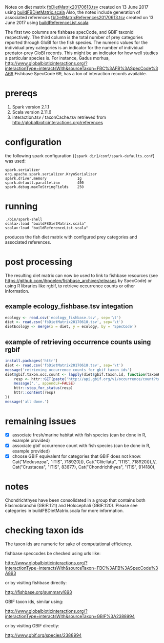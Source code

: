 Notes on diet matrix [fbDietMatrix20170613.tsv](https://github.com/globalbioticinteractions/dnw/blob/master/fbDietMatrix20170610.tsv) created on 13 June 2017 using [buildFBDietMatrix.scala](https://github.com/globalbioticinteractions/dnw/blob/9379eeddd6147ac208bdc948e3443e5f0c3c024b/buildFBDietMatrix.scala) 
Also, the notes include generation of associated references [fbDietMatrixReferences20170613.tsv](https://github.com/globalbioticinteractions/dnw/blob/master/fbDietMatrix20170610.tsv) created on 13 June 2017 using [buildReferenceList.scala](https://github.com/globalbioticinteractions/dnw/blob/9379eeddd6147ac208bdc948e3443e5f0c3c024b/buildReferenceList.scala) 

The first two columns are fishbase specCode, and GBIF taxonid respectively. The third column is the total number of prey categories reported through GloBI for the fish species. The numeric values for the individual prey categories is an indicator for the number of individual predator-prey GloBI records. This might be an indicator for how well studies a particular species is. For instance, Gadus morhua, http://www.globalbioticinteractions.org/?interactionType=interactsWith&sourceTaxon=FBC%3AFB%3ASpecCode%3A69 Fishbase SpecCode 69, has a ton of interaction records available.    

# prereqs

1. Spark version 2.1.1
1. Scala version 2.11.6
1. interaction.tsv / taxonCache.tsv retrieved from http://globalbioticinteractions.org/references 

# configuration
the following spark configuration (```[spark dir]/conf/spark-defaults.conf```) was used:
```
spark.serializer                 org.apache.spark.serializer.KryoSerializer
spark.driver.memory              1g
spark.default.parallelism        400
spark.debug.maxToStringFields    250
```

# running

```
./bin/spark-shell
scala>:load "buildFBDietMatrix.scala"
scala>:load "buildReferenceList.scala"
```
produces the fish diet matrix with configured prey categories and associated references.

# post processing

The resulting diet matrix can now be used to link to fishbase resources (see https://github.com/jhpoelen/fishbase_archiver/releases by SpecCode) or using R libraries like rgbif, to retrieve occurrence counts or other information.

## example ecology_fishbase.tsv integation

```R
ecology <- read.csv('ecology_fishbase.tsv', sep='\t')
diet <- read.csv('fbDietMatrix20170610.tsv', sep='\t')
dietEcology <- merge(x = diet, y = ecology, by = 'SpecCode')
```

## example of retrieving occurrence counts using rgbif

```R
install.packages('httr')
diet <- read.csv('fbDietMatrix20170610.tsv', sep='\t')
message('retrieving occurrence counts for gbif taxon ids')
diet$gbif.taxon.occ.count <- lapply(diet$gbif.taxon.id, function(taxonKey) {
	resp <- httr::GET(paste('http://api.gbif.org/v1/occurrence/count?taxonKey=',taxonKey, sep=""))
	message('.', appendLF=FALSE)
	httr::stop_for_status(resp)
	httr::content(resp)
})
message('all done.')
```

# remaining issues

- [x] associate fresh/marine habitat with fish species (can be done in R, example provided)
- [x] associate gbif occurrence count with fish species (can be done in R, example provided)
- [x] choose GBIF equivalent for categories that GBIF does not know:
Cat("Medusozoa", "ITIS", 718920))),
Cat("Clitellata", "ITIS", 718920))),//,
Cat("Crustacea", "ITIS", 83677),
Cat("Chondrichthyes", "ITIS", 914180),

# notes
Chondrichthyes have been consolidated in a group that contains both Elasmobranchii (GBIF:121) and Holocephali (GBIF:120). Please see categories in buildFBDietMatrix.scala for more information.

# checking taxon ids
The taxon ids are numeric for sake of computational efficiency.

fishbase speccodes be checked using urls like:

http://www.globalbioticinteractions.org/?interactionType=interactsWith&sourceTaxon=FBC%3AFB%3ASpecCode%3A893

or by visiting fishbase directly:

http://fishbase.org/summary/893

GBIF taxon ids, similar using:

http://www.globalbioticinteractions.org/?interactionType=interactsWith&sourceTaxon=GBIF%3A2388994

or by visiting GBIF directly:

http://www.gbif.org/species/2388994


